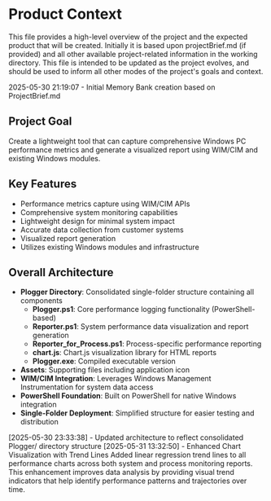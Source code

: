 # Product Context

This file provides a high-level overview of the project and the expected product that will be created. Initially it is based upon projectBrief.md (if provided) and all other available project-related information in the working directory. This file is intended to be updated as the project evolves, and should be used to inform all other modes of the project's goals and context.

2025-05-30 21:19:07 - Initial Memory Bank creation based on ProjectBrief.md

## Project Goal

Create a lightweight tool that can capture comprehensive Windows PC performance metrics and generate a visualized report using WIM/CIM and existing Windows modules.

## Key Features

* Performance metrics capture using WIM/CIM APIs
* Comprehensive system monitoring capabilities  
* Lightweight design for minimal system impact
* Accurate data collection from customer systems
* Visualized report generation
* Utilizes existing Windows modules and infrastructure

## Overall Architecture

* **Plogger Directory**: Consolidated single-folder structure containing all components
  * **Plogger.ps1**: Core performance logging functionality (PowerShell-based)
  * **Reporter.ps1**: System performance data visualization and report generation
  * **Reporter_for_Process.ps1**: Process-specific performance reporting
  * **chart.js**: Chart.js visualization library for HTML reports
  * **Plogger.exe**: Compiled executable version
* **Assets**: Supporting files including application icon
* **WIM/CIM Integration**: Leverages Windows Management Instrumentation for system data access
* **PowerShell Foundation**: Built on PowerShell for native Windows integration
* **Single-Folder Deployment**: Simplified structure for easier testing and distribution

[2025-05-30 23:33:38] - Updated architecture to reflect consolidated Plogger/ directory structure
[2025-05-31 13:32:50] - Enhanced Chart Visualization with Trend Lines
Added linear regression trend lines to all performance charts across both system and process monitoring reports. This enhancement improves data analysis by providing visual trend indicators that help identify performance patterns and trajectories over time.